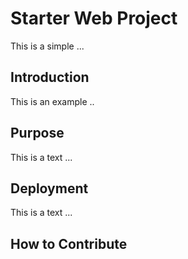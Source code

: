 # Starter Web Project

This is a simple ...

## Introduction

This is an example ..

## Purpose

This is a text ...

## Deployment

This is a text ...

## How to Contribute
